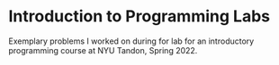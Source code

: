 # Introduction to Programming Labs
Exemplary problems I worked on during for lab for an introductory programming course at NYU Tandon, Spring 2022.
